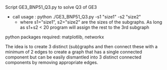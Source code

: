 Script GE3_BNP51_Q3.py to solve Q3 of GE3
- call usage : python  ./GE3_BNP51_Q3.py -s1 "size1"  -s2 "size2" 
  - where s1="size1", s2="size2" are the sizes of the
    subgraphs. As long as s1+s2 < 20 program will assign
the rest to the 3rd subgraph

python packages required: matplotlib, networkx
    
The idea is to create 3 distinct (sub)graphs and then connect these with a minimum of 2 edges to create a graph that has a single connected component but can be easily dismantled into 3 distinct connected components by removing appropriate edges.
